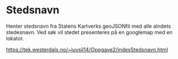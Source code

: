 # Stedsnavn
Henter stedsnavn fra Statens Kartverks geoJSONfil med alle alndets stedesnavn. Ved søk vil stedet presenteres på en googlemap med en lokator. 

https://tek.westerdals.no/~juvsil14/Oppgave2/indexStedsnavn.html

